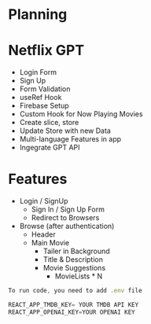 # Planning

# Netflix GPT

- Login Form
- Sign Up
- Form Validation
- useRef Hook
- Firebase Setup
- Custom Hook for Now Playing Movies
- Create slice, store
- Update Store with new Data
- Multi-language Features in app
- Ingegrate GPT API

# Features

- Login / SignUp
  - Sign In / Sign Up Form
  - Redirect to Browsers
- Browse (after authentication)
  - Header
  - Main Movie
    - Tailer in Background
    - Title & Description
    - Movie Suggestions
      - MovieLists \* N

```js
To run code, you need to add .env file

REACT_APP_TMDB_KEY= YOUR TMDB API KEY
REACT_APP_OPENAI_KEY=YOUR OPENAI KEY
```
